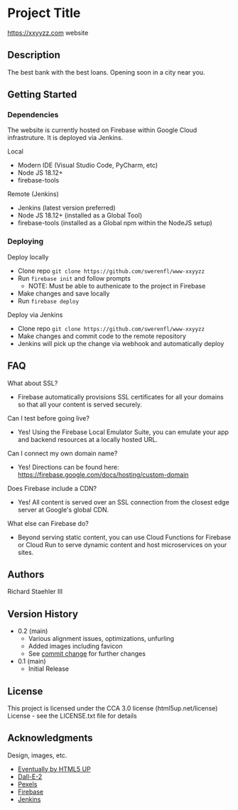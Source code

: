 # Project Title

https://xxyyzz.com website

## Description

The best bank with the best loans. Opening soon in a city near you.

## Getting Started

### Dependencies

The website is currently hosted on Firebase within Google Cloud infrastruture. It is deployed via Jenkins.

Local
* Modern IDE (Visual Studio Code, PyCharm, etc)
* Node JS 18.12+
* firebase-tools

Remote (Jenkins)
* Jenkins (latest version preferred)
* Node JS 18.12+ (installed as a Global Tool)
* firebase-tools (installed as a Global npm within the NodeJS setup)

### Deploying

Deploy locally
* Clone repo `git clone https://github.com/swerenfl/www-xxyyzz`
* Run `firebase init` and follow prompts
    * NOTE: Must be able to authenicate to the project in Firebase
* Make changes and save locally
* Run `firebase deploy`

Deploy via Jenkins
* Clone repo `git clone https://github.com/swerenfl/www-xxyyzz`
* Make changes and commit code to the remote repository
* Jenkins will pick up the change via webhook and automatically deploy

## FAQ

What about SSL?
* Firebase automatically provisions SSL certificates for all your domains so that all your content is served securely.

Can I test before going live?
* Yes! Using the Firebase Local Emulator Suite, you can emulate your app and backend resources at a locally hosted URL.

Can I connect my own domain name?
* Yes! Directions can be found here: https://firebase.google.com/docs/hosting/custom-domain

Does Firebase include a CDN?
* Yes! All content is served over an SSL connection from the closest edge server at Google's global CDN.

What else can Firebase do?
* Beyond serving static content, you can use Cloud Functions for Firebase or Cloud Run to serve dynamic content and host microservices on your sites.


## Authors

Richard Staehler III  

## Version History

* 0.2 (main)
    * Various alignment issues, optimizations, unfurling
    * Added images including favicon
    * See [commit change](https://github.com/swerenfl/www-xxyyzz/commits/main) for further changes
* 0.1 (main)
    * Initial Release

## License

This project is licensed under the CCA 3.0 license (html5up.net/license) License - see the LICENSE.txt file for details

## Acknowledgments

Design, images, etc.
* [Eventually by HTML5 UP](https://html5up.net)
* [Dall-E-2](https://openai.com/product/dall-e-2)
* [Pexels](https://www.pexels.com/search/bank/)
* [Firebase](https://firebase.google.com/docs/hosting)
* [Jenkins](https://www.jenkins.io/)